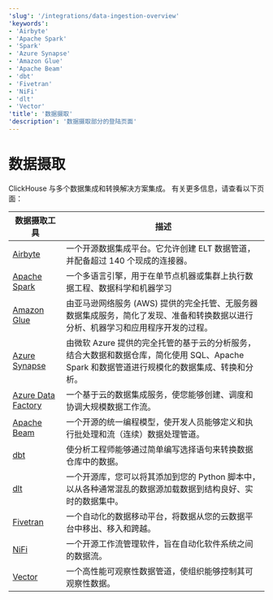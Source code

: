 ```yaml
---
'slug': '/integrations/data-ingestion-overview'
'keywords':
- 'Airbyte'
- 'Apache Spark'
- 'Spark'
- 'Azure Synapse'
- 'Amazon Glue'
- 'Apache Beam'
- 'dbt'
- 'Fivetran'
- 'NiFi'
- 'dlt'
- 'Vector'
'title': '数据摄取'
'description': '数据摄取部分的登陆页面'
---
```



# 数据摄取

ClickHouse 与多个数据集成和转换解决方案集成。
有关更多信息，请查看以下页面：

| 数据摄取工具                                                    | 描述                                                                                                                                                                                                                           |
|------------------------------------------------------------------|---------------------------------------------------------------------------------------------------------------------------------------------------------------------------------------------------------------------------------------|
| [Airbyte](/integrations/airbyte)                                 | 一个开源数据集成平台。它允许创建 ELT 数据管道，并配备超过 140 个现成的连接器。                                                                                                                                                |
| [Apache Spark](/integrations/apache-spark)                       | 一个多语言引擎，用于在单节点机器或集群上执行数据工程、数据科学和机器学习                                                                                                               |
| [Amazon Glue](/integrations/glue)                                | 由亚马逊网络服务 (AWS) 提供的完全托管、无服务器数据集成服务，简化了发现、准备和转换数据以进行分析、机器学习和应用程序开发的过程。                                                        |
| [Azure Synapse](/integrations/azure-synapse)                     | 由微软 Azure 提供的完全托管的基于云的分析服务，结合大数据和数据仓库，简化使用 SQL、Apache Spark 和数据管道进行规模化的数据集成、转换和分析。 |
| [Azure Data Factory](/integrations/azure-data-factory)           | 一个基于云的数据集成服务，使您能够创建、调度和协调大规模数据工作流。                                                                                                         |
| [Apache Beam](/integrations/apache-beam)                         | 一个开源的统一编程模型，使开发人员能够定义和执行批处理和流（连续）数据处理管道。                                                                                                   |
| [dbt](/integrations/dbt)                                         | 使分析工程师能够通过简单编写选择语句来转换数据仓库中的数据。                                                                                                                   |
| [dlt](/integrations/data-ingestion/etl-tools/dlt-and-clickhouse) | 一个开源库，您可以将其添加到您的 Python 脚本中，以从各种通常混乱的数据源加载数据到结构良好、实时的数据集中。                                                                                     |
| [Fivetran](/integrations/fivetran)                               | 一个自动化的数据移动平台，将数据从您的云数据平台中移出、移入和跨越。                                                                                                            |
| [NiFi](/integrations/nifi)                                       | 一个开源工作流管理软件，旨在自动化软件系统之间的数据流。                                                                                                                                        |
| [Vector](/integrations/vector)                                   | 一个高性能可观察性数据管道，使组织能够控制其可观察性数据。                                                                                                                            |
